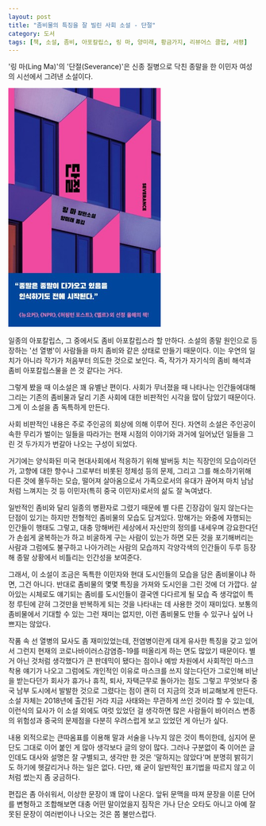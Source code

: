 ```yaml
---
layout: post
title: "좀비물의 특징을 잘 빌린 사회 소설 - 단절"
category: 도서
tags: [책, 소설, 좀비, 아포칼립스, 링 마, 양미래, 황금가지, 리뷰어스 클럽, 서평]
---
```


'링 마(Ling Ma)'의
'단절(Severance)'은
신종 질병으로 닥친 종말을 한 이민자 여성의 시선에서 그려낸 소설이다.

![표지](/images/severance-book-h480.jpg)

일종의 아포칼립스,
그 중에서도 좀비 아포칼립스라 할 만하다.
소설의 종말 원인으로 등장하는 '선 열병'이 사람들을 마치 좀비와 같은 상태로 만들기 때문이다.
이는 우연의 일치가 아니라 작가가 처음부터 의도한 것으로 보인다.
즉, 작가가 자기식의 좀비 해석과 좀비 아포칼립스물을 쓴 것 같다는 거다.

그렇게 봤을 때 이소설은 꽤 유별난 편이다.
사회가 무너졌을 때 나타나는 인간들에대해 그리는 기존의 좀비물과 달리
기존 사회에 대한 비판적인 시각을 많이 담았기 때문이다.
그게 이 소설을 좀 독특하게 만든다.

사회 비판적인 내용은 주로 주인공의 회상에 의해 이루어 진다.
자연히 소설은 주인공이 속한 무리가 벌이는 일들을 따라가는 현재 시점의 이야기와
과거에 일어났던 일들을 그린 것 두가지가 번갈아 나오는 구성이 되었다.

거기에는 양식화된 미국 현대사회에서 적응하기 위해 발버둥 치는 직장인의 모습이라던가,
고향에 대한 향수나 그로부터 비롯된 정체성 등의 문제,
그리고 그를 해소하기위해 다른 것에 몰두하는 모습,
떨어져 살아옴으로서 가족으로서의 유대가 끊어져 마치 남남처럼 느껴지는 것 등
이민자(특히 중국 이민자)로서의 삶도 잘 녹여냈다.

일반적인 좀비와 달리 일종의 병환자로 그렸기 때문에 별 다른 긴장감이 일지 않는다는 단점이 있기는 하지만
전형적인 좀비물의 모습도 담겨있다.
망해가는 와중에 자행되는 인간들이 행태도 그렇고,
대충 망해버린 세상에서 자신만의 정의를 내세우며 강요한다던가
손쉽게 굴복하는가 하고 비굴하게 구는 사람이 있는가 하면
모든 것을 포기해버리는 사람과
그럼에도 불구하고 나아가려는 사람의 모습까지 각양각색의 인간들이 두루 등장해
종말 상황에서 비틀리는 인간성을 보여준다.

그래서, 이 소설이 조금은 독특한 이민자와 현대 도시인들의 모습을 담은 좀비물이냐 하면, 그건 아니다.
반대로 좀비물의 몇몇 특징을 가져와 도시인을 그린 것에 더 가깝다.
살아있는 시체로도 얘기되는 좀비를
도시인들이 결국엔 다다르게 될 모습 즉 생각없이 특정 루틴에 갇혀 그것만을 반복하게 되는 것을 나타내는 데 사용한 것이 재미있다.
보통의 좀비물에서 기대할 수 있는 그런 재미는 없지만,
이런 좀비물도 만들 수 있구나 싶어 나쁘지는 않았다.

작품 속 선 열병의 묘사도 좀 재미있었는데,
전염병이란게 대게 유사한 특징을 갖고 있어서 그런지
현재의 코로나바이러스감염증-19를 떠올리게 하는 면도 많았기 때문이다.
별 거 아닌 것처럼 생각했다가 큰 판데믹이 됐다는 점이나
예방 차원에서 사회적인 마스크 착용 얘기가 나오고
그럼에도 개인적인 이유로 마스크를 쓰지 않는다던가 그로인해 비난을 받는다던가
회사가 휴가나 휴직, 퇴사, 자택근무로 돌아가는 점도 그렇고
무엇보다 중국 남부 도시에서 발발한 것으로 그렸다는 점이 괜히 더 지금의 것과 비교해보게 만든다.
소설 자체는 2018년에 출간된 거라 지금 사태와는 무관하게 쓰인 것이라 할 수 있는데,
이런식의 묘사가 이 소설 외에도 여럿 있었던 걸 생각하면
많은 사람들이 바이러스 변종의 위험성과 중국의 문제점을 다분히 우려스럽게 보고 있었던 게 아닌가 싶다.

내용 외적으로는 큰따옴표를 이용해 말과 서술을 나누지 않은 것이 특이한데,
심지어 문단도 그대로 이어 붙인 게 많아 생각보다 글의 양이 많다.
그러나 구분없이 죽 이어쓴 글인데도 대사와 설명은 잘 구별되고,
생각만 한 것은 '말하지는 않았다'며 분명히 밝히기도 하기에 헷갈리거나 하는 일은 없다.
다만, 왜 굳이 일반적인 표기법을 따르지 않고 이처럼 썼는지 좀 궁금하다.

편집은 좀 아쉬워서, 이상한 문장이 꽤 많이 나온다.
앞뒤 문맥을 따져 문장을 이룬 단어를 변형하고 조합해보면 대충 어떤 말이었을지 짐작은 가나
단순 오타도 아니고 아예 잘못된 문장이 여러번이나 나오는 것은 쫌 불만스럽다.
